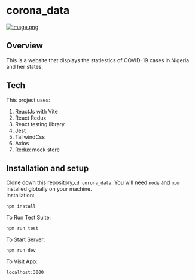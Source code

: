 # corona_data

[![image.png](https://i.postimg.cc/XJSrBSM3/image.png)](https://postimg.cc/67cWFP51)

## Overview
This is a website that displays the statiestics of COVID-19 cases in Nigeria and her states. 

## Tech
This project uses:
1. ReactJs with Vite
2. React Redux
3. React testing library
4. Jest
5. TailwindCss
6. Axios
7. Redux mock store

## Installation and setup
Clone down this repository,`cd corona_data`.  You will need `node` and `npm` installed globally on your machine.  
Installation:

`npm install`  

To Run Test Suite:  

`npm run test`  

To Start Server:

`npm run dev`  

To Visit App:

`localhost:3000`
